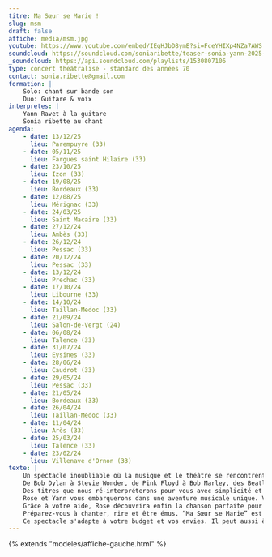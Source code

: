 ```yaml
---
titre: Ma Sœur se Marie !
slug: msm
draft: false
affiche: media/msm.jpg
youtube: https://www.youtube.com/embed/IEgHJbD8ymE?si=FceYHIXp4NZa7AWS
soundcloud: https://soundcloud.com/soniaribette/teaser-sonia-yann-2025-mp3 
_soundcloud: https://api.soundcloud.com/playlists/1530807106
type: concert théâtralisé - standard des années 70
contact: sonia.ribette@gmail.com
formation: |
    Solo: chant sur bande son
    Duo: Guitare & voix
interpretes: |
    Yann Ravet à la guitare
    Sonia ribette au chant
agenda:
    - date: 13/12/25
      lieu: Parempuyre (33)
    - date: 05/11/25
      lieu: Fargues saint Hilaire (33)
    - date: 23/10/25
      lieu: Izon (33)
    - date: 19/08/25
      lieu: Bordeaux (33)
    - date: 12/08/25
      lieu: Mérignac (33)
    - date: 24/03/25
      lieu: Saint Macaire (33)
    - date: 27/12/24
      lieu: Ambès (33)
    - date: 26/12/24
      lieu: Pessac (33)
    - date: 20/12/24
      lieu: Pessac (33)
    - date: 13/12/24
      lieu: Prechac (33)
    - date: 17/10/24
      lieu: Libourne (33)
    - date: 14/10/24
      lieu: Taillan-Medoc (33)
    - date: 21/09/24
      lieu: Salon-de-Vergt (24)
    - date: 06/08/24
      lieu: Talence (33)
    - date: 31/07/24
      lieu: Eysines (33)
    - date: 28/06/24
      lieu: Caudrot (33)
    - date: 29/05/24
      lieu: Pessac (33)
    - date: 21/05/24
      lieu: Bordeaux (33)
    - date: 26/04/24
      lieu: Taillan-Medoc (33)
    - date: 11/04/24
      lieu: Arès (33)
    - date: 25/03/24
      lieu: Talence (33)
    - date: 23/02/24
      lieu: Villenave d'Ornon (33)
texte: |
    Un spectacle inoubliable où la musique et le théâtre se rencontrent pour vous faire revivre les grands classiques des années 70.
    De Bob Dylan à Stevie Wonder, de Pink Floyd à Bob Marley, des Beatles à Otis Redding, en passant par quelques perles de la chanson française, nous explorerons ensemble des morceaux qui ont traversé les époques et les cœurs. 
    Des titres que nous ré-interpréterons pour vous avec simplicité et justesse, dans une atmosphère chaleureuse, acoustique, toujours vivante.
    Rose et Yann vous embarquerons dans une aventure musicale unique. Vous serez les chefs d’orchestre et choisirez les chansons qu’ils interpréteront au fur et à mesure, créant ainsi un spectacle personnalisé et unique.
    Grâce à votre aide, Rose découvrira enfin la chanson parfaite pour le mariage de sa sœur.
    Préparez-vous à chanter, rire et être émus. “Ma Sœur se Marie” est bien plus qu’un concert, c’est une expérience interactive et mémorable à ne pas manquer !
    Ce spectacle s'adapte à votre budget et vos envies. Il peut aussi être joué en mode juke-box, et en solo.
---
```


{% extends "modeles/affiche-gauche.html" %}
